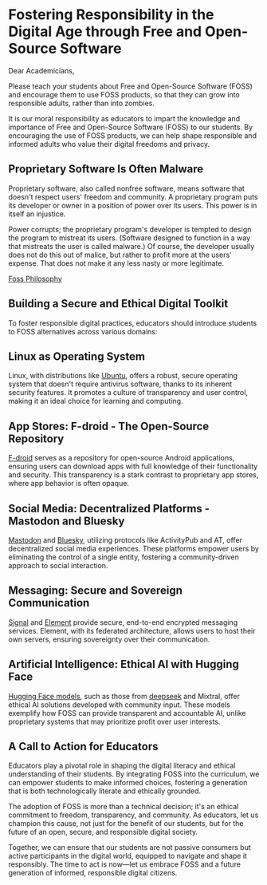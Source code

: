 # Fostering Responsibility in the Digital Age through Free and Open-Source Software
 
Dear Academicians, 

Please teach your students about Free and Open-Source Software (FOSS) and encourage them to use FOSS products, so that they can grow into responsible adults, rather than into zombies.

It is our moral responsibility as educators to impart the knowledge and importance of Free and Open-Source Software (FOSS) to our students. By encouraging the use of FOSS products, we can help shape responsible and informed adults who value their digital freedoms and privacy.


## Proprietary Software Is Often Malware

Proprietary software, also called nonfree software, means software that doesn't respect users' freedom and community. A proprietary program puts its developer or owner in a position of power over its users. This power is in itself an injustice.

Power corrupts; the proprietary program's developer is tempted to design the program to mistreat its users. (Software designed to function in a way that mistreats the user is called malware.) Of course, the developer usually does not do this out of malice, but rather to profit more at the users' expense. That does not make it any less nasty or more legitimate.

[Foss Philosophy](../programming/foss_philosophy.md)


## Building a Secure and Ethical Digital Toolkit

To foster responsible digital practices, educators should introduce students to FOSS alternatives across various domains:


## Linux as Operating System

Linux, with distributions like [Ubuntu](https://ubuntu.com/), offers a robust, secure operating system that doesn't require antivirus software, thanks to its inherent security features. It promotes a culture of transparency and user control, making it an ideal choice for learning and computing.


## App Stores: F-droid - The Open-Source Repository

[F-droid](https://f-droid.org/en/) serves as a repository for open-source Android applications, ensuring users can download apps with full knowledge of their functionality and security. This transparency is a stark contrast to proprietary app stores, where app behavior is often opaque.


## Social Media: Decentralized Platforms - Mastodon and Bluesky

[Mastodon](https://joinmastodon.org/) and [Bluesky](https://bsky.app/), utilizing protocols like ActivityPub and AT, offer decentralized social media experiences. These platforms empower users by eliminating the control of a single entity, fostering a community-driven approach to social interaction.

## Messaging: Secure and Sovereign Communication

[Signal](https://signal.org/) and [Element](https://element.io/features) provide secure, end-to-end encrypted messaging services. Element, with its federated architecture, allows users to host their own servers, ensuring sovereignty over their communication.

## Artificial Intelligence: Ethical AI with Hugging Face

[Hugging Face models](https://huggingface.co/chat/), such as those from [deepseek](https://chat.deepseek.com/) and Mixtral, offer ethical AI solutions developed with community input. These models exemplify how FOSS can provide transparent and accountable AI, unlike proprietary systems that may prioritize profit over user interests.


## A Call to Action for Educators

Educators play a pivotal role in shaping the digital literacy and ethical understanding of their students. By integrating FOSS into the curriculum, we can empower students to make informed choices, fostering a generation that is both technologically literate and ethically grounded.

The adoption of FOSS is more than a technical decision; it's an ethical commitment to freedom, transparency, and community. As educators, let us champion this cause, not just for the benefit of our students, but for the future of an open, secure, and responsible digital society.

Together, we can ensure that our students are not passive consumers but active participants in the digital world, equipped to navigate and shape it responsibly. The time to act is now—let us embrace FOSS and a future generation of informed, responsible digital citizens.
